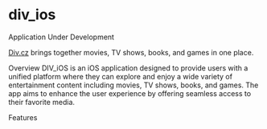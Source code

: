 # div_ios

Application Under Development

[Div.cz](https://div.cz/)  brings together movies, TV shows, books, and games in one place.

Overview
DIV_iOS is an iOS application designed to provide users with a unified platform where they can explore and enjoy a wide variety of entertainment content including movies, TV shows, books, and games. The app aims to enhance the user experience by offering seamless access to their favorite media.

Features
